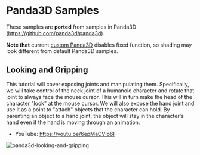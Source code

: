 # Panda3D Samples

These samples are **ported** from samples in Panda3D (https://github.com/panda3d/panda3d).

**Note that** current [custom Panda3D](https://github.com/bluekyu/panda3d) disables fixed function,
so shading may look different from default Panda3D samples.


## Looking and Gripping
This tutorial will cover exposing joints and manipulating them. Specifically,
we will take control of the neck joint of a humanoid character and rotate that
joint to always face the mouse cursor. This will in turn make the head of the
character "look" at the mouse cursor. We will also expose the hand joint and
use it as a point to "attach" objects that the character can hold. By
parenting an object to a hand joint, the object will stay in the character's
hand even if the hand is moving through an animation.

- YouTube: https://youtu.be/6epMaCVIo6I

![panda3d-looking-and-gripping](https://user-images.githubusercontent.com/937305/32311439-06a40b10-bfdc-11e7-82cd-52aa92c440ef.gif)
